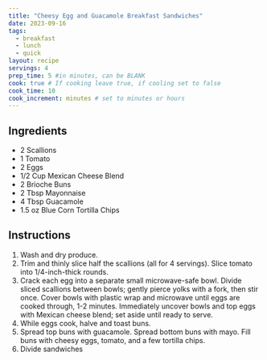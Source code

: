 ```yaml
---
title: "Cheesy Egg and Guacamole Breakfast Sandwiches"
date: 2023-09-16
tags: 
  - breakfast
  - lunch
  - quick
layout: recipe
servings: 4
prep_time: 5 #in minutes, can be BLANK
cook: true # If cooking leave true, if cooling set to false
cook_time: 10
cook_increment: minutes # set to minutes or hours
---
```

## Ingredients

- 2 Scallions
- 1 Tomato
- 2 Eggs
- 1/2 Cup Mexican Cheese Blend
- 2 Brioche Buns
- 2 Tbsp Mayonnaise
- 4 Tbsp Guacamole
- 1.5 oz Blue Corn Tortilla Chips

## Instructions

1. Wash and dry produce.
2. Trim and thinly slice half the scallions (all for 4 servings). Slice tomato into 1/4-inch-thick rounds.
3. Crack each egg into a separate small microwave-safe bowl. Divide sliced scallions between bowls; gently pierce yolks with a fork, then stir once. Cover bowls with plastic wrap and microwave until eggs are cooked through, 1-2 minutes. Immediately uncover bowls and top eggs with Mexican cheese blend; set aside until ready to serve.
4. While eggs cook, halve and toast buns.
5. Spread top buns with guacamole. Spread bottom buns with mayo. Fill buns with cheesy eggs, tomato, and a few tortilla chips.
6. Divide sandwiches

